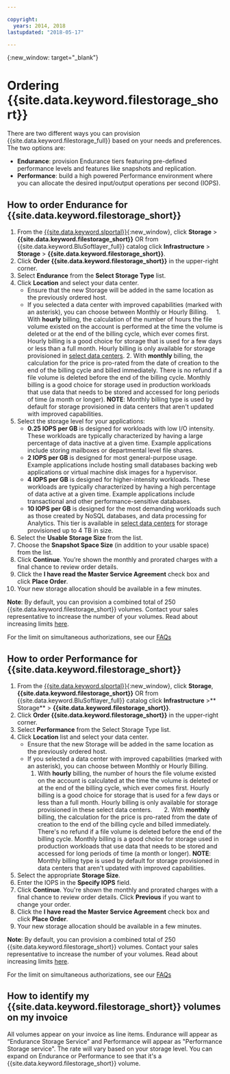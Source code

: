 ```yaml
---

copyright:
  years: 2014, 2018
lastupdated: "2018-05-17"

---
```

{:new_window: target="_blank"}

# Ordering {{site.data.keyword.filestorage_short}} 

There are two different ways you can provision {{site.data.keyword.filestorage_full}} based on your needs and preferences. The two options are:

- **Endurance**: provision Endurance tiers featuring pre-defined performance levels and features like snapshots and replication.
- **Performance**: build a high powered Performance environment where you can allocate the desired input/output operations per second (IOPS).

## How to order Endurance for {{site.data.keyword.filestorage_short}}

1. From the [{{site.data.keyword.slportal}}](https://control.softlayer.com/){:new_window}, click **Storage** > **{{site.data.keyword.filestorage_short}}** OR from {{site.data.keyword.BluSoftlayer_full}} catalog click **Infrastructure** > **Storage** > **{{site.data.keyword.filestorage_short}}**.
2. Click **Order {{site.data.keyword.filestorage_short}}** in the upper-right corner. 
3. Select **Endurance** from the **Select Storage Type** list.
4. Click **Location** and select your data center.
   - Ensure that the new Storage will be added in the same location as the previously ordered host.
   - If you selected a data center with improved capabilities (marked with an asterisk), you can choose between Monthly or Hourly Billing. 
     1. With **hourly** billing, the calculation of the number of hours the file volume existed on the account is performed at the time the volume is deleted or at the end of the billing cycle, which ever comes first. Hourly billing is a good choice for storage that is used for a few days or less than a full month. Hourly billing is only available for storage provisioned in [select data centers](new-ibm-block-and-file-storage-location-and-features.html). 
     2. With **monthly** billing, the calculation for the price is pro-rated from the date of creation to the end of the billing cycle and billed immediately. There is no refund if a file volume is deleted before the end of the billing cycle. Monthly billing is a good choice for storage used in production workloads that use data that needs to be stored and accessed for long periods of time (a month or longer).
     **NOTE**: Monthly billing type is used by default for storage provisioned in data centers that aren't updated with improved capabilities.
5. Select the storage level for your applications:
    - **0.25 IOPS per GB** is designed for workloads with low I/O intensity. These workloads are typically characterized by having a large percentage of data inactive at a given time. Example applications include storing mailboxes or departmental level file shares.
    - **2 IOPS per GB** is designed for most general-purpose usage. Example applications include hosting small databases backing web applications or virtual machine disk images for a hypervisor.
    - **4 IOPS per GB** is designed for higher-intensity workloads. These workloads are typically characterized by having a high percentage of data active at a given time. Example applications include transactional and other performance-sensitive databases.
    - **10 IOPS per GB** is designed for the most demanding workloads such as those created by NoSQL databases, and data processing for Analytics. This tier is available in [select data centers](new-ibm-block-and-file-storage-location-and-features.html) for storage provisioned up to 4 TB in size.
6. Select the **Usable Storage Size** from the list.
7. Choose the **Snapshot Space Size** (in addition to your usable space) from the list.
8. Click **Continue**. You’re shown the monthly and prorated charges with a final chance to review order details.
9. Click the **I have read the Master Service Agreement** check box and click **Place Order**.
10. Your new storage allocation should be available in a few minutes.

**Note**: By default, you can provision a combined total of 250 {{site.data.keyword.filestorage_short}} volumes. Contact your sales representative to increase the number of your volumes. Read about increasing limits [here](managing-storage-limits.html).

For the limit on simultaneous authorizations, see our [FAQs](File-Storage-FAQ.html)

## How to order Performance for {{site.data.keyword.filestorage_short}}

1. From the [{{site.data.keyword.slportal}}](https://control.softlayer.com/){:new_window}, click **Storage**, **{{site.data.keyword.filestorage_short}}** OR from {{site.data.keyword.BluSoftlayer_full}} catalog click **Infrastructure** >** Storage** > **{{site.data.keyword.filestorage_short}}**.
2. Click **Order {{site.data.keyword.filestorage_short}}** in the upper-right corner. 
3. Select **Performance** from the Select Storage Type list.
4. Click **Location** list and select your data center.
    - Ensure that the new Storage will be added in the same location as the previously ordered host.
    - If you selected a data center with improved capabilities (marked with an asterisk), you can choose between Monthly or Hourly Billing. 
       1. With **hourly** billing, the number of hours the file volume existed on the account is calculated at the time the volume is deleted or at the end of the billing cycle, which ever comes first. Hourly billing is a good choice for storage that is used for a few days or less than a full month. Hourly billing is only available for storage provisioned in these select data centers. 
       2. With **monthly** billing, the calculation for the price is pro-rated from the date of creation to the end of the billing cycle and billed immediately. There's no refund if a file volume is deleted before the end of the billing cycle. Monthly billing is a good choice for storage used in production workloads that use data that needs to be stored and accessed for long periods of time (a month or longer).
       **NOTE**: Monthly billing type is used by default for storage provisioned in data centers that aren't updated with improved capabilities.  
5. Select the appropriate **Storage Size**.
6. Enter the IOPS in the **Specify IOPS** field.
7. Click **Continue**. You're shown the monthly and prorated charges with a final chance to review order details. Click **Previous** if you want to change your order.
8. Click the **I have read the Master Service Agreement** check box and click **Place Order**.
9. Your new storage allocation should be available in a few minutes.

**Note**: By default, you can provision a combined total of 250 {{site.data.keyword.filestorage_short}} volumes. Contact your sales representative to increase the number of your volumes. Read about increasing limits [here](managing-storage-limits.html).

For the limit on simultaneous authorizations, see our [FAQs](File-Storage-FAQ.html)

## How to identify my {{site.data.keyword.filestorage_short}} volumes on my invoice

All volumes appear on your invoice as line items. Endurance will appear as “Endurance Storage Service” and Performance will appear as "Performance Storage service". The rate will vary based on your storage level. You can expand on Endurance or Performance to see that it's a {{site.data.keyword.filestorage_short}} volume.

